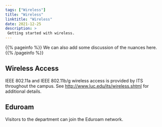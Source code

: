 ```yaml
---
tags: ["Wireless"]
title: "Wireless"
linktitle: "Wireless"
date: 2021-12-25
description: >
 Getting started with wireless.
---
```


{{% pageinfo %}}
We can also add some discussion of the nuances here.
{{% /pageinfo %}}

## Wireless Access

IEEE 802.11a and IEEE 802.11b/g wireless access is provided by ITS
throughout the campus. See <http://www.luc.edu/its/wireless.shtml> for
additional details.

## Eduroam

Visitors to the department can join the Eduroam network.
